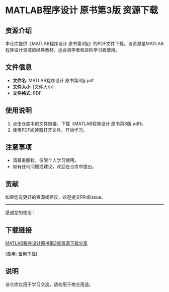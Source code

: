 # MATLAB程序设计 原书第3版 资源下载

## 资源介绍

本仓库提供《MATLAB程序设计 原书第3版》的PDF文件下载。该资源是MATLAB程序设计领域的经典教材，适合初学者和进阶学习者使用。

## 文件信息

- **文件名**: MATLAB程序设计  原书第3版.pdf
- **文件大小**: [文件大小]
- **文件格式**: PDF

## 使用说明

1. 点击仓库中的文件链接，下载《MATLAB程序设计 原书第3版.pdf》。
2. 使用PDF阅读器打开文件，开始学习。

## 注意事项

- 请尊重版权，仅限个人学习使用。
- 如有任何问题或建议，欢迎在仓库中提出。

## 贡献

如果您有更好的资源或建议，欢迎提交PR或Issue。

---

感谢您的使用！

## 下载链接
[MATLAB程序设计原书第3版资源下载分享](https://pan.quark.cn/s/9ca2892c3124) 

(备用: [备用下载](https://pan.baidu.com/s/1AAS0LW5z0YWaen6cO31TAw?pwd=1234))

## 说明

该仓库仅用于学习交流，请勿用于商业用途。
